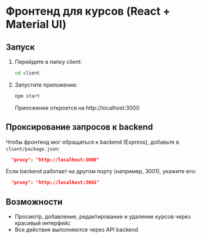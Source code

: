 # Фронтенд для курсов (React + Material UI)

## Запуск

1. Перейдите в папку client:
   ```bash
   cd client
   ```
2. Запустите приложение:
   ```bash
   npm start
   ```
   Приложение откроется на http://localhost:3000

## Проксирование запросов к backend

Чтобы фронтенд мог обращаться к backend (Express), добавьте в `client/package.json`:
```json
  "proxy": "http://localhost:3000"
```

Если backend работает на другом порту (например, 3001), укажите его:
```json
  "proxy": "http://localhost:3001"
```

## Возможности
- Просмотр, добавление, редактирование и удаление курсов через красивый интерфейс
- Все действия выполняются через API backend 